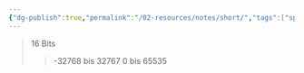 ```yaml
---
{"dg-publish":true,"permalink":"/02-resources/notes/short/","tags":["speicher"],"noteIcon":"","updated":"2024-08-25T22:35:02.703+02:00"}
---
```


>16 Bits
>>-32768 bis 32767
>>0 bis 65535